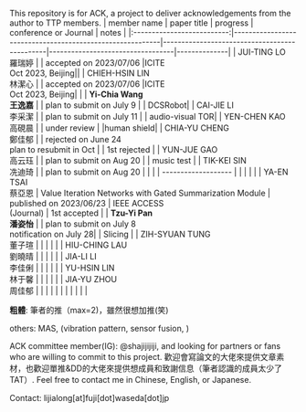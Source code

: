 This repository is for ACK, a project to deliver acknowledgements from the author to TTP members.
|         member name        | paper title                                              | progress                                     | conference or Journal | notes        |
|:--------------------------:|----------------------------------------------------------|----------------------------------------------|----------------------------------|--------------|
|    JUI-TING LO<br>羅瑞婷   |                                                          | accepted on 2023/07/06                                 |ICITE<br>Oct 2023, Beijing||
|  CHIEH-HSIN LIN<br>林潔心  |                                                          | accepted on 2023/07/06                     |ICITE<br>Oct 2023, Beijing| |
| **Yi-Chia Wang<br>王逸嘉** |                                                          | plan to submit on July 9                     |                                  | DCSRobot|
|    CAI-JIE LI<br>李采潔    |                                                          | plan to submit on July 11                     |                                  | audio-visual TOR|
|   YEN-CHEN KAO<br>高硯晨   |                                                          | under review                                 |                                  |human shield|
|   CHIA-YU CHENG<br>鄭佳郁  |                                                          | rejected on June 24<br>plan to resubmit in Oct |                                  | 1st rejected |
|    YUN-JUE GAO<br>高云珏   |                                                          | plan to submit on Aug 20                     |                                  | music test |
|    TIK-KEI SIN<br>冼迪琦   |                                                          | plan to submit on Aug 20                     |                                  |              |
|   ------------------- |                                                          |                                              |                                  |              |
|    YA-EN TSAI<br>蔡亞恩    | Value Iteration Networks with Gated Summarization Module | published on 2023/06/23                      | IEEE ACCESS<br>(Journal)              | 1st accepted |
|  **Tzu-Yi Pan<br>潘姿怡**  |                                                          | plan to submit on July 8<br>notification on July 28|                                  | Slicing |
|  ZIH-SYUAN TUNG<br>董子瑄  |                                                          |                                              |                                  |              |
|   HIU-CHING LAU<br>劉曉晴  |                                                          |                                              |                                  |              |
|     JIA-LI LI<br>李佳俐    |                                                          |                                              |                                  |              |
|    YU-HSIN LIN<br>林于馨   |                                                          |                                              |                                  |              |
|    JIA-YU ZHOU<br>周佳郁   |                                                          |                                              |                                  |              |
|                            |                                                          |                                              |                                  |              |


**粗體**: 筆者的推（max=2)，雖然很想加推(笑)

others: MAS, (vibration pattern, sensor fusion, )

ACK committee member(IG): @shajijijiji, and looking for partners or fans who are willing to commit to this project. 歡迎會寫論文的大佬來提供文章素材，也歡迎單推&DD的大佬來提供想成員和致謝信息（筆者認識的成員太少了TAT）. Feel free to contact me in Chinese, English, or Japanese.

Contact: lijialong[at]fuji[dot]waseda[dot]jp
